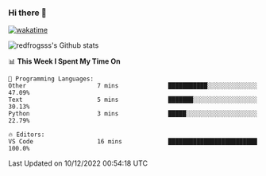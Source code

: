 ### Hi there 👋

[![wakatime](https://wakatime.com/badge/user/2cbd8003-b8b8-4565-92d7-ad9c23ff1846.svg)](https://wakatime.com/@2cbd8003-b8b8-4565-92d7-ad9c23ff1846)

<img src="https://github-readme-stats.vercel.app/api?username=redfrogsss&show_icons=true" alt="redfrogsss's Github stats"></img>

<!--START_SECTION:waka-->
📊 **This Week I Spent My Time On** 

```text
💬 Programming Languages: 
Other                    7 mins              ███████████░░░░░░░░░░░░░░   47.09% 
Text                     5 mins              ███████░░░░░░░░░░░░░░░░░░   30.13% 
Python                   3 mins              █████░░░░░░░░░░░░░░░░░░░░   22.79%

🔥 Editors: 
VS Code                  16 mins             █████████████████████████   100.0%

```


 Last Updated on 10/12/2022 00:54:18 UTC
<!--END_SECTION:waka-->
